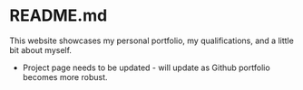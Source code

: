 # README.md

This website showcases my personal portfolio, my qualifications, and a little bit about myself. 

 
 - Project page needs to be updated - will update as Github portfolio becomes more robust.